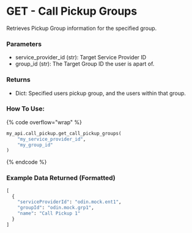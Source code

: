 # GET - Call Pickup Groups

Retrieves Pickup Group information for the specified group.

### Parameters&#x20;

* service_provider_id (str): Target Service Provider ID
* group_id (str): The Target Group ID the user is apart of.

### Returns

* Dict: Specified users pickup group, and the users within that group.

### How To Use:

{% code overflow="wrap" %}
```python
my_api.call_pickup.get_call_pickup_groups(
    "my_service_provider_id", 
    "my_group_id"
)
```
{% endcode %}

### Example Data Returned (Formatted)

```python
[
  {
    "serviceProviderId": "odin.mock.ent1",
    "groupId": "odin.mock.grp1",
    "name": "Call Pickup 1"
  }
]
```

